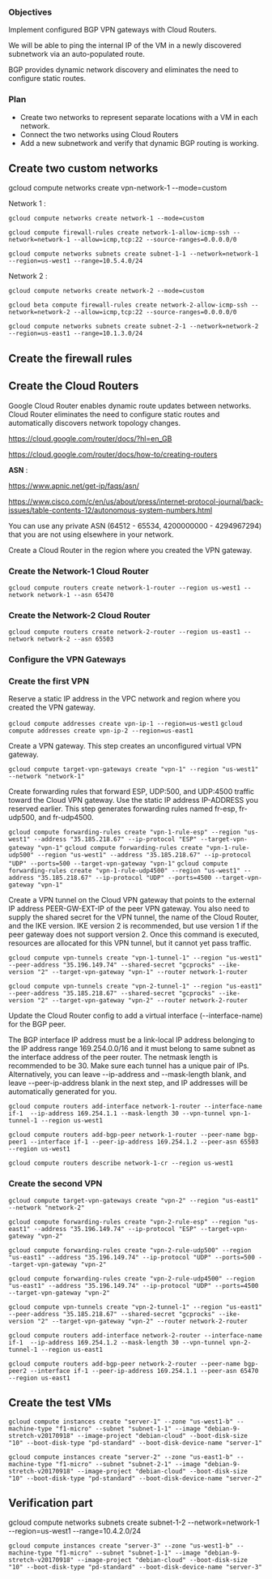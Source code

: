 ### Objectives

Implement configured BGP VPN gateways with Cloud Routers.

We will be able to ping the internal IP of the VM in a newly discovered subnetwork via an auto-populated route.

BGP provides dynamic network discovery and eliminates the need to configure static routes.

### Plan

- Create two networks to represent separate locations with a VM in each network.
- Connect the two networks using Cloud Routers
- Add a new subnetwork and verify that dynamic BGP routing is working.

## Create two custom networks

gcloud compute networks create vpn-network-1 --mode=custom

Network 1 :

``gcloud compute networks create network-1 --mode=custom``

``gcloud compute firewall-rules create network-1-allow-icmp-ssh --network=network-1 --allow=icmp,tcp:22 --source-ranges=0.0.0.0/0``

``gcloud compute networks subnets create subnet-1-1 --network=network-1 --region=us-west1 --range=10.5.4.0/24``

Network 2 :

``gcloud compute networks create network-2 --mode=custom``

``gcloud beta compute firewall-rules create network-2-allow-icmp-ssh --network=network-2 --allow=icmp,tcp:22 --source-ranges=0.0.0.0/0``

``gcloud compute networks subnets create subnet-2-1 --network=network-2 --region=us-east1 --range=10.1.3.0/24``



## Create the firewall rules

## Create the Cloud Routers

Google Cloud Router enables dynamic route updates between networks. Cloud Router eliminates the need to configure static routes and automatically discovers network topology changes.

https://cloud.google.com/router/docs/?hl=en_GB

https://cloud.google.com/router/docs/how-to/creating-routers

**ASN** :

https://www.apnic.net/get-ip/faqs/asn/

https://www.cisco.com/c/en/us/about/press/internet-protocol-journal/back-issues/table-contents-12/autonomous-system-numbers.html

You can use any private ASN (64512 - 65534, 4200000000 - 4294967294) that you are not using elsewhere in your network.

Create a Cloud Router in the region where you created the VPN gateway.

### Create the Network-1 Cloud Router

``gcloud compute routers create network-1-router --region us-west1 --network network-1 --asn 65470``

### Create the Network-2 Cloud Router

``gcloud compute routers create network-2-router --region us-east1 --network network-2 --asn 65503``

### Configure the VPN Gateways

### Create the first VPN

Reserve a static IP address in the VPC network and region where you created the VPN gateway.

``gcloud compute addresses create vpn-ip-1 --region=us-west1``
``gcloud compute addresses create vpn-ip-2 --region=us-east1``

Create a VPN gateway. This step creates an unconfigured virtual VPN gateway.

``gcloud compute target-vpn-gateways create "vpn-1" --region "us-west1" --network "network-1"``

Create forwarding rules that forward ESP, UDP:500, and UDP:4500 traffic toward the Cloud VPN gateway. Use the static IP address IP-ADDRESS you reserved earlier. This step generates forwarding rules named fr-esp, fr-udp500, and fr-udp4500.

``gcloud compute forwarding-rules create "vpn-1-rule-esp" --region "us-west1" --address "35.185.218.67" --ip-protocol "ESP" --target-vpn-gateway "vpn-1"``
``gcloud compute forwarding-rules create "vpn-1-rule-udp500" --region "us-west1" --address "35.185.218.67" --ip-protocol "UDP" --ports=500 --target-vpn-gateway "vpn-1"``
``gcloud compute forwarding-rules create "vpn-1-rule-udp4500" --region "us-west1" --address "35.185.218.67" --ip-protocol "UDP" --ports=4500 --target-vpn-gateway "vpn-1"``

Create a VPN tunnel on the Cloud VPN gateway that points to the external IP address PEER-GW-EXT-IP of the peer VPN gateway. You also need to supply the shared secret for the VPN tunnel, the name of the Cloud Router, and the IKE version. IKE version 2 is recommended, but use version 1 if the peer gateway does not support version 2. 
Once this command is executed, resources are allocated for this VPN tunnel, but it cannot yet pass traffic.

``gcloud compute vpn-tunnels create "vpn-1-tunnel-1" --region "us-west1" --peer-address "35.196.149.74" --shared-secret "gcprocks" --ike-version "2" --target-vpn-gateway "vpn-1" --router network-1-router``

``gcloud compute vpn-tunnels create "vpn-2-tunnel-1" --region "us-east1" --peer-address "35.185.218.67" --shared-secret "gcprocks" --ike-version "2" --target-vpn-gateway "vpn-2" --router network-2-router``

Update the Cloud Router config to add a virtual interface (--interface-name) for the BGP peer.

The BGP interface IP address must be a link-local IP address belonging to the IP address range 169.254.0.0/16 and it must belong to same subnet as the interface address of the peer router. The netmask length is recommended to be 30. Make sure each tunnel has a unique pair of IPs. Alternatively, you can leave --ip-address and --mask-length blank, and leave --peer-ip-address blank in the next step, and IP addresses will be automatically generated for you.

``gcloud compute routers add-interface network-1-router --interface-name if-1  --ip-address 169.254.1.1 --mask-length 30 --vpn-tunnel vpn-1-tunnel-1 --region us-west1``

``gcloud compute routers add-bgp-peer network-1-router --peer-name bgp-peer1 --interface if-1 --peer-ip-address 169.254.1.2 --peer-asn 65503 --region us-west1``

``gcloud compute routers describe network-1-cr --region us-west1``



### Create the second VPN

``gcloud compute target-vpn-gateways create "vpn-2" --region "us-east1" --network "network-2"``

``gcloud compute forwarding-rules create "vpn-2-rule-esp" --region "us-east1" --address "35.196.149.74" --ip-protocol "ESP" --target-vpn-gateway "vpn-2"``

``gcloud compute forwarding-rules create "vpn-2-rule-udp500" --region "us-east1" --address "35.196.149.74" --ip-protocol "UDP" --ports=500 --target-vpn-gateway "vpn-2"``

``gcloud compute forwarding-rules create "vpn-2-rule-udp4500" --region "us-east1" --address "35.196.149.74" --ip-protocol "UDP" --ports=4500 --target-vpn-gateway "vpn-2"``

``gcloud compute vpn-tunnels create "vpn-2-tunnel-1" --region "us-east1" --peer-address "35.185.218.67" --shared-secret "gcprocks" --ike-version "2" --target-vpn-gateway "vpn-2" --router network-2-router``

``gcloud compute routers add-interface network-2-router --interface-name if-1  --ip-address 169.254.1.2 --mask-length 30 --vpn-tunnel vpn-2-tunnel-1 --region us-east1``

``gcloud compute routers add-bgp-peer network-2-router --peer-name bgp-peer2 --interface if-1 --peer-ip-address 169.254.1.1 --peer-asn 65470 --region us-east1``


## Create the test VMs
``gcloud compute instances create "server-1" --zone "us-west1-b" --machine-type "f1-micro" --subnet "subnet-1-1" --image "debian-9-stretch-v20170918" --image-project "debian-cloud" --boot-disk-size "10" --boot-disk-type "pd-standard" --boot-disk-device-name "server-1"``

``gcloud compute instances create "server-2" --zone "us-east1-b" --machine-type "f1-micro" --subnet "subnet-2-1" --image "debian-9-stretch-v20170918" --image-project "debian-cloud" --boot-disk-size "10" --boot-disk-type "pd-standard" --boot-disk-device-name "server-2"``


## Verification part

gcloud compute networks subnets create subnet-1-2 --network=network-1 --region=us-west1 --range=10.4.2.0/24

``gcloud compute instances create "server-3" --zone "us-west1-b" --machine-type "f1-micro" --subnet "subnet-1-1" --image "debian-9-stretch-v20170918" --image-project "debian-cloud" --boot-disk-size "10" --boot-disk-type "pd-standard" --boot-disk-device-name "server-3"``